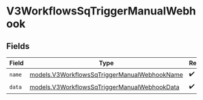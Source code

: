 # V3WorkflowsSqTriggerManualWebhook


## Fields

| Field                                                                                              | Type                                                                                               | Required                                                                                           | Description                                                                                        |
| -------------------------------------------------------------------------------------------------- | -------------------------------------------------------------------------------------------------- | -------------------------------------------------------------------------------------------------- | -------------------------------------------------------------------------------------------------- |
| `name`                                                                                             | [models.V3WorkflowsSqTriggerManualWebhookName](../models/v3workflowssqtriggermanualwebhookname.md) | :heavy_check_mark:                                                                                 | N/A                                                                                                |
| `data`                                                                                             | [models.V3WorkflowsSqTriggerManualWebhookData](../models/v3workflowssqtriggermanualwebhookdata.md) | :heavy_check_mark:                                                                                 | N/A                                                                                                |
